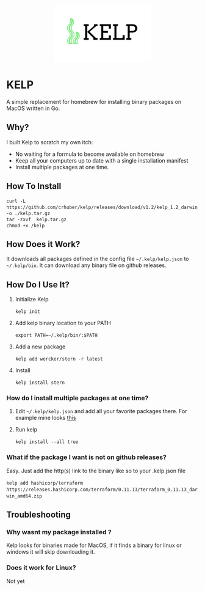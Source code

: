 <p align="center">
  <img height="150px" src="./logo.png"  alt="KELP" title="KELP">
</p>

# KELP
A simple replacement for homebrew for installing binary packages on MacOS written in Go.

## Why?

I built Kelp to scratch my own itch:

* No waiting for a formula to become available on homebrew
* Keep all your computers up to date with a single installation manifest
* Install multiple packages at one time.

## How To Install

```
curl -L https://github.com/crhuber/kelp/releases/download/v1.2/kelp_1.2_darwin_amd64.tar.gz -o ./kelp.tar.gz
tar -zxvf  kelp.tar.gz
chmod +x /kelp
```

## How Does it Work?

It downloads all packages defined in the config file `~/.kelp/kelp.json` to `~/.kelp/bin`. It can download any binary file on github releases.

## How Do I Use It?


1. Initialize Kelp

    `kelp init`

3. Add kelp binary location to your PATH

    `export PATH=~/.kelp/bin/:$PATH`

4. Add a new package

    `kelp add wercker/stern -r latest`

4. Install

    `kelp install stern`


### How do I install multiple packages at one time?

1. Edit  `~/.kelp/kelp.json` and add all your favorite packages there. For example mine looks [this](https://github.com/crhuber/dotfiles/blob/master/kelp/kelp.json)

2. Run kelp

    `kelp install --all true`

### What if the package I want is not on github releases?

Easy. Just add the http(s) link to the binary like so to your .kelp.json file

`
kelp add hashicorp/terraform https://releases.hashicorp.com/terraform/0.11.13/terraform_0.11.13_darwin_amd64.zip
`


## Troubleshooting

### Why wasnt my package installed ?

Kelp looks for binaries made for MacOS, if it finds a binary for linux or windows it will skip downloading it.

### Does it work for Linux?

Not yet

